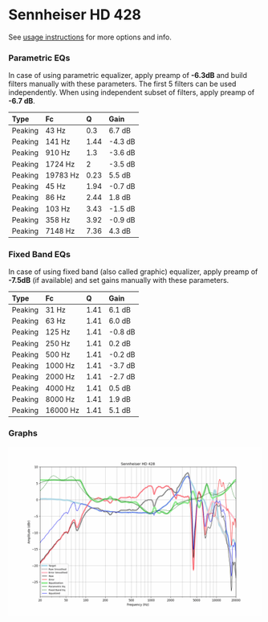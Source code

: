 # Sennheiser HD 428
See [usage instructions](https://github.com/jaakkopasanen/AutoEq#usage) for more options and info.

### Parametric EQs
In case of using parametric equalizer, apply preamp of **-6.3dB** and build filters manually
with these parameters. The first 5 filters can be used independently.
When using independent subset of filters, apply preamp of **-6.7 dB**.

| Type    | Fc       |    Q | Gain    |
|:--------|:---------|:-----|:--------|
| Peaking | 43 Hz    | 0.3  | 6.7 dB  |
| Peaking | 141 Hz   | 1.44 | -4.3 dB |
| Peaking | 910 Hz   | 1.3  | -3.6 dB |
| Peaking | 1724 Hz  | 2    | -3.5 dB |
| Peaking | 19783 Hz | 0.23 | 5.5 dB  |
| Peaking | 45 Hz    | 1.94 | -0.7 dB |
| Peaking | 86 Hz    | 2.44 | 1.8 dB  |
| Peaking | 103 Hz   | 3.43 | -1.5 dB |
| Peaking | 358 Hz   | 3.92 | -0.9 dB |
| Peaking | 7148 Hz  | 7.36 | 4.3 dB  |

### Fixed Band EQs
In case of using fixed band (also called graphic) equalizer, apply preamp of **-7.5dB**
(if available) and set gains manually with these parameters.

| Type    | Fc       |    Q | Gain    |
|:--------|:---------|:-----|:--------|
| Peaking | 31 Hz    | 1.41 | 6.1 dB  |
| Peaking | 63 Hz    | 1.41 | 6.0 dB  |
| Peaking | 125 Hz   | 1.41 | -0.8 dB |
| Peaking | 250 Hz   | 1.41 | 0.2 dB  |
| Peaking | 500 Hz   | 1.41 | -0.2 dB |
| Peaking | 1000 Hz  | 1.41 | -3.7 dB |
| Peaking | 2000 Hz  | 1.41 | -2.7 dB |
| Peaking | 4000 Hz  | 1.41 | 0.5 dB  |
| Peaking | 8000 Hz  | 1.41 | 1.9 dB  |
| Peaking | 16000 Hz | 1.41 | 5.1 dB  |

### Graphs
![](./Sennheiser%20HD%20428.png)